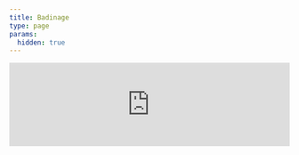 ```yaml
---
title: Badinage
type: page
params:
  hidden: true
---
```


<iframe id="iframe_assoconnect" src="https://ac.musik-europa-breizh.fr/collect/description/411535-q-badinage-clohars-fouesnant?iframe=1" width="100%" style="overflow: hidden; border: 0; max-height: none;" scrolling="no" onload="window.location.href='#iframe_assoconnect'"></iframe><script>window.addEventListener("message", function(event) {if(event.data.action === "iframe.height" && event.origin === "https://ac.musik-europa-breizh.fr"){document.getElementById("iframe_assoconnect").height = event.data.height;}});</script><style>#iframe_assoconnect{border: 0}</style>
